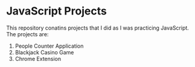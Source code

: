 # JavaScript Projects

This repository conatins projects that I did as I was practicing JavaScript. The projects are:

1. People Counter Application
2. Blackjack Casino Game
3. Chrome Extension
